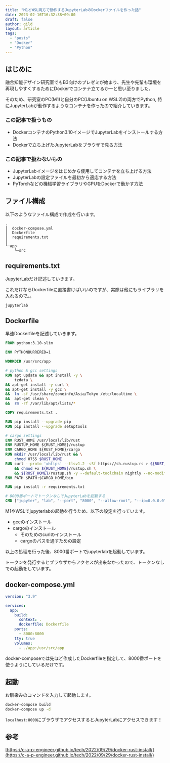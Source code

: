 ```yaml
---
title: "M1とWSL両方で動作するJupyterLabのDockerファイルを作った話"
date: 2023-02-16T16:32:38+09:00
draft: false
author: gild
layout: article
tags: 
  - "posts"
  - "Docker"
  - "Python"
---
```


## はじめに
融合知能デザイン研究室でもB3向けのプレゼミが始まり、先生や先輩も環境を再現しやすくするためにDockerでコンテナ立てるかーと思い至りました。

そのため、研究室のPC(M1)と自分のPC(Ubuntu on WSL2)の両方でPython, 特にJupyterLabが動作するようなコンテナを作ったので紹介していきます。

### この記事で扱うもの
- DockerコンテナのPython3.10イメージでJupyterLabをインストールする方法
- Dockerで立ち上げたJupyterLabをブラウザで見る方法

### この記事で扱わないもの
- JupyterLabイメージをはじめから使用してコンテナを立ち上げる方法
- JupyterLabの設定ファイルを最初から適応する方法
- PyTorchなどの機械学習ライブラリやGPUをDockerで動かす方法

## ファイル構成
以下のようなファイル構成で作成を行います。
```
.
│  docker-compose.yml
│  Dockerfile
│  requirements.txt
│
└─app
    └─src
```

## requirements.txt

JupyterLabだけ記述していきます。

これだけならDockerfileに直接書けばいいのですが、実際は他にもライブラリを入れるので。。
```text {linenos=true, linenostart=1, name="requirements.txt"}
jupyterlab
```

## Dockerfile

早速Dockerfileを記述していきます。
```Dockerfile {linenos=true, linenostart=1,name="Dockerfile"}
FROM python:3.10-slim

ENV PYTHONBURRERED=1

WORKDIR /usr/src/app

# python & gcc settings
RUN apt update && apt install -y \
    tzdata \
&& apt-get install -y curl \
&& apt-get install -y gcc \
&&  ln -sf /usr/share/zoneinfo/Asia/Tokyo /etc/localtime \
&&  apt-get clean \
&&  rm -rf /var/lib/apt/lists/*

COPY requirements.txt .

RUN pip install --upgrade pip
RUN pip install --upgrade setuptools

# cargo settings
ENV RUST_HOME /usr/local/lib/rust
ENV RUSTUP_HOME ${RUST_HOME}/rustup
ENV CARGO_HOME ${RUST_HOME}/cargo
RUN mkdir /usr/local/lib/rust && \
    chmod 0755 $RUST_HOME
RUN curl --proto '=https' --tlsv1.2 -sSf https://sh.rustup.rs > ${RUST_HOME}/rustup.sh \
    && chmod +x ${RUST_HOME}/rustup.sh \
    && ${RUST_HOME}/rustup.sh -y --default-toolchain nightly --no-modify-path
ENV PATH $PATH:$CARGO_HOME/bin

RUN pip install -r requirements.txt

# 8000番ポートでトークンなしでJupyterLabを起動する
CMD ["jupyter", "lab", "--port", "8000", "--allow-root", "--ip=0.0.0.0", "--LabApp.token=''"]
```

M1やWSLでjupyterlabの起動を行うため、以下の設定を行っています。

- gccのインストール
- cargoのインストール
    - そのためのcurlのインストール
    - cargoのパスを通すための設定

以上の処理を行った後、8000番ポートでjupyterlabを起動しています。

トークンを発行するとブラウザからアクセスが出来なかったので、トークンなしでの起動をしています。

## docker-compose.yml

```yaml {linenos=true, linenostart=1,name="docker-compose.yml"}
version: "3.9"

services:
  app:
    build:
      context: .
      dockerfile: Dockerfile
    ports:
      - 8000:8000
    tty: true
    volumes:
      - ./app:/usr/src/app
```

docker-composeでは先ほど作成したDockerfileを指定して、8000番ポートを使うようにしているだけです。

## 起動
お馴染みのコマンドを入力して起動します。

```bash {linenos=true, linenostart=1}
docker-compose build
docker-compose up -d
```

`localhost:8000`にブラウザでアクセスするとJupyterLabにアクセスできます！

## 参考
[https://c-a-p-engineer.github.io/tech/2022/09/29/docker-rust-install/](https://c-a-p-engineer.github.io/tech/2022/09/29/docker-rust-install/)